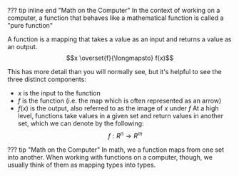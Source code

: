 ??? tip inline end "Math on the Computer"
    In the context of working on a computer, a function that behaves like a mathematical function is called a "pure function"

A function is a mapping that takes a value as an input and returns a value as an output. 
$$x  \overset{f}{\longmapsto} f(x)$$

 This has more detail than you will normally see, but it's helpful to see the three distinct components: 

- $x$ is the input to the function 
- $f$ is the function (i.e. the map which is often represented as an arrow)
- $f(x)$ is the output, also referred to as the image of $x$ under $f$ 
At a high level, functions take values in a given set and return values in another set, which we can denote by the following:
$$f : R^n \to R^m $$

??? tip "Math on the Computer"
    In math, we a function maps from one set into another. When working with functions on a computer, though, we usually think of them as mapping types into types. 
